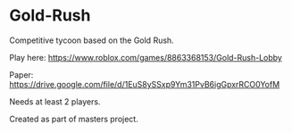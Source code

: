 # Gold-Rush
Competitive tycoon based on the Gold Rush.

Play here: https://www.roblox.com/games/8863368153/Gold-Rush-Lobby

Paper: https://drive.google.com/file/d/1EuS8ySSxp9Ym31PvB6igGpxrRCO0YofM

Needs at least 2 players.

Created as part of masters project.
